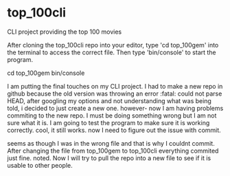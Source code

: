 # top_100cli
CLI project providing the top 100 movies

After cloning the top_100cli repo into your editor, type 'cd top_100gem' into the terminal to access the correct file.  Then type 'bin/console' to start the program.

cd top_100gem
bin/console


I am putting the final touches on my CLI project.  I had to make a new 
repo in github because the old version was throwing an error :fatal: could not parse HEAD, after googling my options and not understanding what was being told, i decided to just create a new one. however- now I am having problems commiting to the new repo.  I must be doing something wrong but I am not sure what it is. I am going to test the program to make sure it is working correctly.  cool, it still works. now I need to figure out the issue with commit.

seems as though I was in the wrong file and that is why I couldnt commit. After changing the file from top_100gem to top_100cli everything commited just fine. noted. Now I will try to pull the repo into a new file to see if it is usable to other people.
